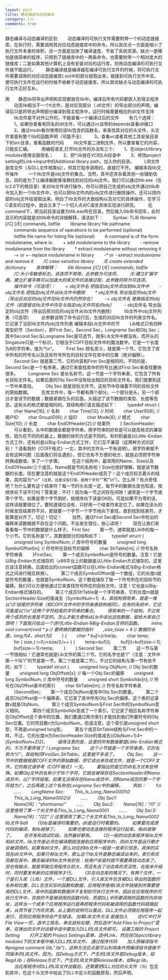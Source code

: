 ```yaml
---
layout: post
title: 静态编译与动态编译
category: C++
comments: true
---
```


静态编译与动态编译的区别
　　动态编译的可执行文件需要附带一个的动态链接库，在执行时，需要调用其对应动态链接库中的命令。所以其优点一方面是缩小了执行文件本身的体积，另一方面是加快了编译速度，节省了系统资源。缺点一是哪怕是很简单的程序，只用到了链接库中的一两条命令，也需要附带一个相对庞大的链接库；二是如果其他计算机上没有安装对应的运行库，则用动态编译的可执行文件就不能运行。
　　静态编译就是编译器在编译可执行文件的时候，将可执行文件需要调用的对应动态链接库(.so)中的部分提取出来，链接到可执行文件中去，使可执行文件在运行的时候不依赖于动态链接库。所以其优缺点与动态编译的可执行文件正好互补。
 
 
 
 
用　　静态lib将导出声明和实现都放在lib中。编译后所有代码都嵌入到宿主程序
　　动态lib相当于一个h文件，是对实现部分（.dll文件）的导出部分的声明。编译后只是将导出声明部分编译到宿主程序中，运行时候需要相应的dll文件支持
　　lib文件是不对外公开的，不能查看一个编译过后的文件
　　有几个选择：
　　1。如果你查看有同名的dll文件，可以通过vc自带的depends查看dll接口
　　2。通过msdn看你使用的该lib包含的函数名，来查找其对应的头文件，头文件里面有整个lib的函数声明（可能不全）
　　3。查看vc或者其他工具安装目录下的src目录，查看函数的代码
　　lib文件是二进制文件，所以要查看它的内容，只能反汇编。
　　用编程语言,打开lib文件的办法有三个:
　　1、在object/library modules使用全路径名；
　　2、把*.lib放在VC的Lib目录中
　　3、修改project setting的Link->Input中的Addtional library path，加入你的目录。
　　LIB文件是库文件（与DLL文件相类似），供其它程序调用的，直接打不开。
编辑本段lib文件操作
　　一个lib文件是obj文件的集合。当然，其中还夹杂着其他一些辅助信息，目的是为了让编译器能够准确找到对应的obj文件。我们可以通过tlib.exe（在tc2.0下的根目录）来对lib文件进行操作，你可以把自己生成的obj文件通过tlib命令加入到一个lib文件中，也可以把lib文件内的obj文件进行删除操作，还可以把内部的obj文件给提取出来。明白了lib文件的大致结构以及对它的具体操作，在学习C语言的过程中，就会又多了一个切入点对C语言具体实现进行研究。
　　在command下，把当前目录设置为tlib.exe所在目录，然后输入tlib命令回车，此时显示的内容就是对tlib命令的详细解释，语法如下：
　　Syntax: TLIB libname [/C] [/E] commands, listfile
　　libname library file pathname
　　commands sequence of operations to be performed (optional)
　　listfile file name for listing file (optional)
　　A command is of the form: <symbol>modulename, where <symbol> is:
　　+ add modulename to the library
　　- remove modulename from the library
　　* extract modulename without removing it
　　-+ or +- replace modulename in library
　　-* or *- extract modulename and remove it
　　/C case-sensitive library
　　/E create extended dictionary
　　具体解释：
　　tlib libname [/C] [/E] commands, listfile
　　/C:大小写敏感标志。该选项不常用，此参数为可选项。
　　/E:建立扩展字典。建立扩展字典可以加速大的库文件的连接过程，此参数同样为可选项。
　　操作命令（可选项）：
　　+ obj文件名 把指定obj文件添加到lib文件中
　　- obj文件名 把指定obj文件从lib文件中删除
　　* obj文件名 导出指定的obj文件（导出后对应的obj文件在lib文件内仍然存在）
　　-+ obj文件名 替换指定的obj文件（前提是在lib文件中存在与指定obj文件同名的obj）
　　-* obj文件名 导出指定的obj文件（导出后把对应的obj文件从lib文件内删除）
　　lib文件中obj文件列表（可选项）
　　此参数说明了命令运行后，生成的对应lib文件的列表文件名。它记录了当前lib文件内obj文件列表
编辑本段Lib文件中的节
　　Lib格式只有四种类型的节（Section），即First Sec，Second Sec，Longname Sec和Obj Sec；其中Second Sec与Longname Sec是可选节，很多Lib文件中都没有。而开头的Singature只是一个标识，它相当于COFF目标文件中的魔法数字。它是一个长度为8的字符串，值为“!<arch>\n”。
　　First Sec 顾名思义，就是第一个节。它包含了库中所有的符号名以及这些符号所在的目标文件在库中的位置（绝对偏移）。
　　Second Sec 就是第二节。它的内容和First Sec是相同的。不同的是，Second Sec是一个有序表，通过它来查找库中的符号比通过First Sec来查找要快很多。
　　Longname Sec 是长名称节。这一节是一个字符串表。它包含了所有长目标文件名。如果后面的Obj Sec中没有给出相应的目标文件名，我们就要到这一节中来查找。
　　Obj Sec 就是目标文件节。这些节中存储着不同的目标文件的原始数据。
　　在库文件中，每一节都有两个部分。一个部分是头，另一个部分才是该节的数据；数据紧跟在头的后面。头描述了该节数据的类型、长度等信息。这些头的格式都是相同的。其结构用C语言描述如下：
　　typedef struct {
　　char Name[16]; // 名称
　　char Time[12]; // 时间
　　char UserID[6]; // 用户ID
　　char GroupID[6]; // 组ID
　　char Mode[8]; // 模式
　　char Size[10]; // 长度
　　char EndOfHeader[2];// 结束符
　　} SectionHeader;
　　可以看到，头中的数据全都是字符串。用字符串的好处是可以提高格式的兼容性，因为在不同的机器上，数据的排列方式是不同的。有的机器是以Little-Endian方式工作，还有的是以Big-Endian方式工作，它们互不兼容（这两种方式的区别！？请看我的《COFF格式》一文，其中的文件头一节有说明）。用字符串就不会有这种问题（后面我们将会遇到）。但它也有不方便的地方，就是必须把字符串转换成数值，多了一个步骤。
　　在这个结构中，最常用的Name、Size以及EndOfHeader三个成员。Name就是节的名称啦！Size也很好理解，就是该节数据的长度。现在要注意的就是这个EndOfHeader成员了！这个成员标志着头的结束，其内容为“`\n”（注意，这里没有打错，是两个字符“`”和“\n”）。怎么样？有点奇怪吧？为什么要有这个结束符？每一节的头长度一定，每节中的数据长度也知道。按顺序向下读不行吗？答案是：不行！因为每一节之间存在间隙！通常是一个字节或零个字节。如果是零个字节倒好，按顺序向下读是OK的。可是如果不为零的话，这样读就要错位了。要知道错位没有，只好用一个结束符来定位了。如果在读头的时候发现结束符不对，那就要一个字节一个字节地向下查找，直到找到结束符，才能算是对齐了。切记！切记！
　　当然，通过First Sec或Second Sec中给出的偏移来读数据就不存在这个问题。不会发生错位，放心读吧！
　　现在让我们来看看每一节中的数据是什么样子。
First Sec
　　第一节，通常就是Lib中的每一个小节。它的名称是“/”。其数据部分的结构如下：
　　typedef struct {
　　unsigned long SymbolNum; // 库中符号的数量
　　unsigned long SymbolOffset[n]; // 符号所在目标节的偏移
　　char StrTable[m]; // 符号名称字符串表
　　}FirstSec;
　　第一个成员SymbolNum是符号的数量。注意！它是以Big-Endian方式储存的（x86平台上的数据是以Little-Endian方式储存的。这里应该注意转换。后面给出的convert函数可以在Little-Endian格式与Big-Endian格式之间进行相互转换）。
　　第二个成员SymbolOffset是一个数组，它的长度n就是符号的数量，也就是SymbolNum。这个数组储存了每一个符号所在的目标节的偏移。我们可以方便地通过它来查找符号所在的目标文件。注意！它也是以Big-Endian格式储存的。
　　第三个成员StrTable是一个字符串表，它的长度m就是SectionHeader.Size的值减去（SymbolNum+1）*4。其结构很简单，就是一堆以‘\0’结尾的字符串（和COFF文件中的字符串表结构相同）。在有的系统中，它还可能是以“/\n”这两个字符结尾的字符串的集合。
　　很简单的一个结构，不过有两个成员的长度是不定的。怎么才能方便地从Lib中读出这些数据，留给大家自己想吧！下面我只给出一个进行Little-Endian与Big-Endian互转的函数。
　　inline void convert(void * p // 要转换的数据的指针
　　,size_tsize = 4 // 数据的长度，long为4，short为2
　　) {
　　char * buf=(char*)p;
　　char temp;
　　for ( size_t i=0;i<size/2;i++ ) {
　　temp=buf[i];
　　buf[i]=buf[size-i-1];
　　buf[size-i-1]=temp;
　　}
　　}
Second Sec
　　第二节
　　这一节与第一节很相似！它通常也就是Lib文件的第二个节。它的名字也是“/”（注意：文件中第一个叫“/”的节是第一节，第二个就是第二节）。不过它的结构与第一节有些不同，如下：
　　typedef struct {
　　unsigned long ObjNum; // Obj Sec的数量
　　unsigned long ObjOffset[x]; // 每一个Obj Sec的偏移
　　unsigned long SymbolNum; // 库中符号的数量
　　unsigned short SymbolIdx[n]; // 符号在ObjOffset表中的索引
　　char StrTable[m]; // 符号名称字符串表
　　}SecondSec;
　　第一个成员ObjNum是库中Obj Sec的数量。
　　第二个成员ObjOffset是一个偏移表，它记录了库中所有Obj Sec的偏移。这个表的记录数x就是ObjNum。
　　第三个成员SymbolNum与First Sec中的SymbolNum意义相同。
　　第四个成员SymbolIdx变成了一个索引，它记录了相应名称字符串在ObjOffset这个表中的位置，我们要通过两次索引才能找到我们所要符号的Obj Sec位置。它的项目数n为SymbolNum。但请注意，这个索引是unsigned short型，不再是unsigned long型。
　　第五个成员StrTable结构与First Sec中的一样。不过，它的长度m为SectionHeader.Size的值减去((ObjNum+1)*4+(SymbolNum+2)*2)。
　　值得注意的是，这里的所有数据都是Little-Endian格式的。千万不要弄错了！Longname Sec
　　这个小节就是一个字符串表，它的名称为“//”，其结构同FirstSec.StrTable。这里就不多说了。
　　Obj Sec
　　这一节中的数据就是COFF文件的原始数据，把它读出来存成文件，就是一个COFF文件。它的格式请参考《COFF格式》一文。
　　要指出的是它的命名方式有些特殊。如果Obj文件的名称少于16个字符，它就会被保存在SectionHeader的Name成员中，以‘/’字符结尾。如果无法保存在Name成员中，则Name成员的第一个字符就为‘/’，之后再跟上这个名称在Longname Sec中的偏移。
　　例如：
　　!<arch>\n
　　……
　　LongName Sec:
　　This_Is_Long_Name0001\0
　　This_Is_Long_Name0002\0
　　……
　　Obj Sec1:
　　Name[16]：“shortname/”
　　……
　　Obj Sec2:
　　Name[16]：“/0” // 这里使用了第一个长文件名This_Is_Long_Name0001
　　……
　　Obj Sec3:
　　Name[16]：“/22” // 这里使用了第二个长文件名This_Is_Long_Name0002
lib文件与dll
　　(1)lib是编译时需要的，dll是运行时需要的。
　　如果要完成源代码的编译，有lib就够了。
　　如果也使动态连接的程序运行起来，有dll就够了。
　　在开发和调试阶段，当然最好都有。
　　(2)一般的动态库程序有lib文件和dll文件。lib文件是必须在编译期就连接到应用程序中的，而dll文件是运行期才会被调用的。如果有dll文件，那么对应的lib文件一般是一些索引信息，具体的实现在dll文件中。如果只有lib文件，那么这个lib文件是静态编译出来的，索引和实现都在其中。静态编译的lib文件有好处：给用户安装时就不需要再挂动态库了。但也有缺点，就是导致应用程序比较大，而且失去了动态库的灵活性，在版本升级时，同时要发布新的应用程序才行。
　　(3)在动态库的情况下，有两个文件，一个是引入库（.LIB）文件，一个是DLL文件，引入库文件包含被DLL导出的函数的名称和位置，DLL包含实际的函数和数据，应用程序使用LIB文件链接到所需要使用的DLL文件，库中的函数和数据并不复制到可执行文件中，因此在应用程序的可执行文件中，存放的不是被调用的函数代码，而是DLL中所要调用的函数的内存地址，这样当一个或多个应用程序运行是再把程序代码和被调用的函数代码链接起来，从而节省了内存资源。从上面的说明可以看出，DLL文件必须随应用程序一起发行，否则应用程序将会产生错误。
加载LIB文件方法
直接加入
　　在VC中打开File View一页，选中工程名，单击鼠标右键，然后选中"Add Files to Project"菜单，在弹出的文件对话框中选中要加入DLL的LIB文件即可。
设置工程的 Project Setting
　　打开工程的 Project Settings菜单，选中Link，然后在Object/library modules下的文本框中输入DLL的LIB文件。
通过程序代码
　　加入预编译指令#pragma comment (lib,"*.lib")，这种方法优点是可以利用条件预编译指令链接不同版本的LIB文件。因为，在Debug方式下，产生的LIB文件是Debug版本，如Regd.lib；在Release方式下，产生的LIB文件是Release版本，如Regr.lib。
　　当应用程序对DLL的LIB文件加载后，还需要把DLL对应的头文件（*.h）包含到其中，在这个头文件中给出了DLL中定义的函数原型，然后声明。
